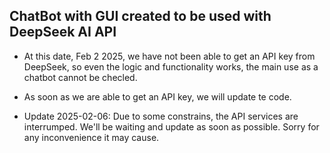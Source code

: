 ## ChatBot with GUI created to be used with DeepSeek AI API

* At this date, Feb 2 2025, we have not been able to get an API key from DeepSeek, so even the logic and functionality works, the main use as a chatbot cannot be checled.

* As soon as we are able to get an API key, we will update te code.

* Update 2025-02-06: Due to some constrains, the API services are interrumped. We'll be waiting and update as soon as possible. Sorry for any inconvenience it may cause.